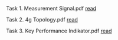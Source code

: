 
Task 1. Measurement Signal.pdf [read](https://github.com/syaifulahdan/mix/blob/master/Network-Performance-and-Quality-of-Service/Task/Task%201.%20Measurement%20Signal.pdf)

Task 2. 4g Topology.pdf [read](https://github.com/syaifulahdan/mix/blob/master/Network-Performance-and-Quality-of-Service/Task/Task%202.%204G%20Topology.pdf)

Task 3. Key Performance Indikator.pdf [read](https://github.com/syaifulahdan/mix/blob/master/Network-Performance-and-Quality-of-Service/Task/Task%203.%20Key%20Performance%20Indicator.pdf)
